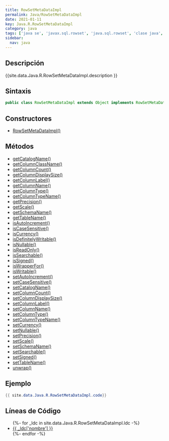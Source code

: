 ```yaml
---
title: RowSetMetaDataImpl
permalink: Java/RowSetMetaDataImpl
date: 2021-01-11
key: Java.R.RowSetMetaDataImpl
category: java
tags: ['java se', 'javax.sql.rowset', 'java.sql.rowset', 'clase java', 'Java 1.5']
sidebar: 
  nav: java
---
```


## Descripción
{{site.data.Java.R.RowSetMetaDataImpl.description }}

## Sintaxis
~~~java
public class RowSetMetaDataImpl extends Object implements RowSetMetaData, Serializable
~~~

## Constructores
* [RowSetMetaDataImpl()](/Java/RowSetMetaDataImpl/RowSetMetaDataImpl/)

## Métodos
* [getCatalogName()](/Java/RowSetMetaDataImpl/getCatalogName)
* [getColumnClassName()](/Java/RowSetMetaDataImpl/getColumnClassName)
* [getColumnCount()](/Java/RowSetMetaDataImpl/getColumnCount)
* [getColumnDisplaySize()](/Java/RowSetMetaDataImpl/getColumnDisplaySize)
* [getColumnLabel()](/Java/RowSetMetaDataImpl/getColumnLabel)
* [getColumnName()](/Java/RowSetMetaDataImpl/getColumnName)
* [getColumnType()](/Java/RowSetMetaDataImpl/getColumnType)
* [getColumnTypeName()](/Java/RowSetMetaDataImpl/getColumnTypeName)
* [getPrecision()](/Java/RowSetMetaDataImpl/getPrecision)
* [getScale()](/Java/RowSetMetaDataImpl/getScale)
* [getSchemaName()](/Java/RowSetMetaDataImpl/getSchemaName)
* [getTableName()](/Java/RowSetMetaDataImpl/getTableName)
* [isAutoIncrement()](/Java/RowSetMetaDataImpl/isAutoIncrement)
* [isCaseSensitive()](/Java/RowSetMetaDataImpl/isCaseSensitive)
* [isCurrency()](/Java/RowSetMetaDataImpl/isCurrency)
* [isDefinitelyWritable()](/Java/RowSetMetaDataImpl/isDefinitelyWritable)
* [isNullable()](/Java/RowSetMetaDataImpl/isNullable)
* [isReadOnly()](/Java/RowSetMetaDataImpl/isReadOnly)
* [isSearchable()](/Java/RowSetMetaDataImpl/isSearchable)
* [isSigned()](/Java/RowSetMetaDataImpl/isSigned)
* [isWrapperFor()](/Java/RowSetMetaDataImpl/isWrapperFor)
* [isWritable()](/Java/RowSetMetaDataImpl/isWritable)
* [setAutoIncrement()](/Java/RowSetMetaDataImpl/setAutoIncrement)
* [setCaseSensitive()](/Java/RowSetMetaDataImpl/setCaseSensitive)
* [setCatalogName()](/Java/RowSetMetaDataImpl/setCatalogName)
* [setColumnCount()](/Java/RowSetMetaDataImpl/setColumnCount)
* [setColumnDisplaySize()](/Java/RowSetMetaDataImpl/setColumnDisplaySize)
* [setColumnLabel()](/Java/RowSetMetaDataImpl/setColumnLabel)
* [setColumnName()](/Java/RowSetMetaDataImpl/setColumnName)
* [setColumnType()](/Java/RowSetMetaDataImpl/setColumnType)
* [setColumnTypeName()](/Java/RowSetMetaDataImpl/setColumnTypeName)
* [setCurrency()](/Java/RowSetMetaDataImpl/setCurrency)
* [setNullable()](/Java/RowSetMetaDataImpl/setNullable)
* [setPrecision()](/Java/RowSetMetaDataImpl/setPrecision)
* [setScale()](/Java/RowSetMetaDataImpl/setScale)
* [setSchemaName()](/Java/RowSetMetaDataImpl/setSchemaName)
* [setSearchable()](/Java/RowSetMetaDataImpl/setSearchable)
* [setSigned()](/Java/RowSetMetaDataImpl/setSigned)
* [setTableName()](/Java/RowSetMetaDataImpl/setTableName)
* [unwrap()](/Java/RowSetMetaDataImpl/unwrap)

## Ejemplo
~~~java
{{ site.data.Java.R.RowSetMetaDataImpl.code}}
~~~

## Líneas de Código
<ul>
{%- for _ldc in site.data.Java.R.RowSetMetaDataImpl.ldc -%}
   <li>
       <a href="{{_ldc['url'] }}">{{ _ldc['nombre'] }}</a>
   </li>
{%- endfor -%}
</ul>
